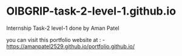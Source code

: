 # OIBGRIP-task-2-level-1.github.io

Internship Task-2 level-1 done by Aman Patel 

you can visit this portfolio website at : - https://amanpatel2529.github.io/portfolio.github.io/
